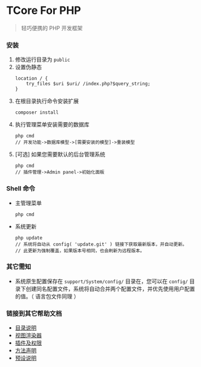 # TCore For PHP

> 轻巧便携的 PHP 开发框架

### 安装
1. 修改运行目录为 `public`
2. 设置伪静态
    ```
    location / {
        try_files $uri $uri/ /index.php?$query_string;
    }
    ```
3. 在根目录执行命令安装扩展
    ```
    composer install
    ```
4. 执行管理菜单安装需要的数据库
    ```
    php cmd
    // 开发功能->数据库模型->[需要安装的模型]->重装模型
    ```
5. [可选] 如果您需要默认的后台管理系统
    ```
    php cmd
    // 插件管理->Admin panel->初始化面板
    ```

### Shell 命令
- 主管理菜单
    ```
    php cmd
    ```
- 系统更新
    ```
    php update
    // 系统将自动从 config( 'update.git' ) 链接下获取最新版本，并自动更新。
    // 此更新为强制覆盖，如果版本号相同，也会刷新为远程版本。
    ```

### 其它需知
- 系统原生配置保存在 `support/System/config/` 目录在，您可以在 `config/` 目录下创建同名配置文件，系统将自动合并两个配置文件，并优先使用用户配置的值。（ 语言包文件同理 ）

### 链接到其它帮助文档
- [目录说明](support/System/storage/handbook/directory.md)
- [视图渲染器](support/System/storage/handbook/view.md)
- [插件及权限](support/System/storage/handbook/permissions.md)
- [方法声明](support/System/storage/handbook/method.md)
- [预设说明](support/System/storage/handbook/preset.md)